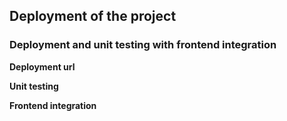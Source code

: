 ## Deployment of the project

### Deployment and unit testing with frontend integration

**Deployment url**

**Unit testing**

**Frontend integration**
